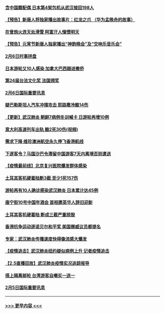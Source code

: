 #### [含中国籍配偶 日本第4架包机从武汉接回198人](../pages/prog202/a102771472.md?t=02071233) 
#### [【预告】新唐人将独家播出故事片：红龙之爪 （华为孟晚舟的故事）](../pages/prog202/a102767728.md?t=02071233) 
#### [在曾炮火连天处滑雪 阿富汗人憧憬明天](../pages/prog202/a102771290.md?t=02071233) 
#### [【预告】元宵节新唐人独家播出“神韵晚会”及“交响乐音乐会”](../pages/prog202/a102767674.md?t=02071233) 
#### [2月6日时事拼盘](../pages/prog202/a102771225.md?t=02071233) 
#### [日本游轮又10人感染 加拿大巴西跟进撤侨](../pages/prog202/a102771084.md?t=02071233) 
#### [第24届台法文化奖 法国颁奖](../pages/prog202/a102771032.md?t=02071233) 
#### [2月6日国际重要讯息](../pages/prog202/a102770794.md?t=02071233) 
#### [疑巴勒斯坦人汽车冲撞攻击 耶路撒冷酿14伤](../pages/prog202/a102770586.md?t=02071233) 
#### [【更新】武汉肺炎 朝鲜7病例冬训喊卡 日游轮再增10例](../pages/prog202/a102770740.md?t=02071233) 
#### [意大利高速列车出轨 酿2死30伤(视频)](../pages/prog202/a102770762.md?t=02071233) 
#### [需求下降 维珍澳洲航空永久停飞香港航线](../pages/prog202/a102770751.md?t=02071233) 
#### [下逐客令？马国沙巴令滞留中国游客7天内离境否则遣送](../pages/prog202/a102770640.md?t=02071233) 
#### [【疫情最前线】北京复兴医院爆发群体感染](../pages/prog202/a102770602.md?t=02071233) 
#### [土耳其客机硬着陆断3截 至少1死157伤](../pages/prog202/a102770508.md?t=02071233) 
#### [游轮再有10人确诊感染武汉肺炎 日本累计达45例](../pages/prog202/a102770476.md?t=02071233) 
#### [唐宁街10号中国年酒会 首相邀英华人辞旧迎新](../pages/prog202/a102770458.md?t=02071233) 
#### [土耳其客机硬着陆 断成三截严重损毁](../pages/prog202/a102770239.md?t=02071233) 
#### [香港抗争运动逐诺贝尔和平奖 美国挪威议员都提名](../pages/prog202/a102770390.md?t=02071233) 
#### [专家：武汉肺炎传播速度快得像流感大爆发](../pages/prog202/a102770132.md?t=02071233) 
#### [【疫情追击】武汉肺炎纽约疑似病例上升 记者疫情追击](../pages/prog202/a102770000.md?t=02071233) 
#### [【2.5直播回放】武汉肺炎疫情实况追踪报导](../pages/prog202/a102769913.md?t=02071233) 
#### [搭上隔离邮轮 台湾游客自嘲买一送一](../pages/prog202/a102769845.md?t=02071233) 
#### [2月5日国际重要讯息](../pages/prog202/a102769821.md?t=02071233) 

----
#### [ >>> 更早内容 <<< ](../indexes/prog202-earlier.md)
